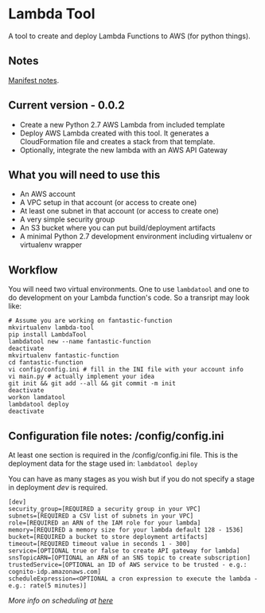 # Lambda Tool
A tool to create and deploy Lambda Functions to AWS (for python things).


## Notes
[Manifest notes](http://python-packaging.readthedocs.io/en/latest/non-code-files.html "Title").


## Current version - 0.0.2

* Create a new Python 2.7 AWS Lambda from included template
* Deploy AWS Lambda created with this tool. It generates a CloudFormation file and creates a stack from that template.
* Optionally, integrate the new lambda with an AWS API Gateway

## What you will need to use this

* An AWS account
* A VPC setup in that account (or access to create one)
* At least one subnet in that account (or access to create one)
* A very simple security group
* An S3 bucket where you can put build/deployment artifacts
* A minimal Python 2.7 development environment including virtualenv or virtualenv wrapper

## Workflow

You will need two virtual environments. One to use ```lambdatool``` and one to do development on your Lambda function's code. So a transript may look like:

```
# Assume you are working on fantastic-function
mkvirtualenv lambda-tool
pip install LambdaTool
lambdatool new --name fantastic-function
deactivate
mkvirtualenv fantastic-function
cd fantastic-function
vi config/config.ini # fill in the INI file with your account info
vi main.py # actually implement your idea
git init && git add --all && git commit -m init
deactivate
workon lamdatool
lambdatool deploy
deactivate
```

## Configuration file notes: <function>/config/config.ini
At least one section is required in the <function>/config/config.ini file. This is the deployment data for the stage used in:
```lambdatool deploy```

You can have as many stages as you wish but if you do not specify a stage in deployment *dev* is required.

```
[dev]
security_group=[REQUIRED a security group in your VPC]
subnets=[REQUIRED a CSV list of subnets in your VPC]
role=[REQUIRED an ARN of the IAM role for your lambda]
memory=[REQUIRED a memory size for your lambda default 128 - 1536]
bucket=[REQUIRED a bucket to store deployment artifacts]
timeout=[REQUIRED timeout value in seconds 1 - 300]
service=[OPTIONAL true or false to create API gateway for lambda]
snsTopicARN=[OPTIONAL an ARN of an SNS topic to create subscription]
trustedService=[OPTIONAL an ID of AWS service to be trusted - e.g.: cognito-idp.amazonaws.com]
scheduleExpression=<OPTIONAL a cron expression to execute the lambda - e.g.: rate(5 minutes)]
```
*More info on scheduling at [here](http://docs.aws.amazon.com/lambda/latest/dg/tutorial-scheduled-events-schedule-expressions.html)*
